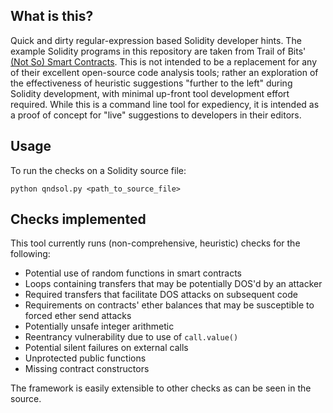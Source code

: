 ## What is this?

Quick and dirty regular-expression based Solidity developer hints. The example Solidity programs in this repository are taken from Trail of Bits' [(Not So) Smart Contracts](https://github.com/crytic/not-so-smart-contracts). This is not intended to be a replacement for any of their excellent open-source code analysis tools; rather an exploration of the effectiveness of heuristic suggestions "further to the left" during Solidity development, with minimal up-front tool development effort required. While this is a command line tool for expediency, it is intended as a proof of concept for "live" suggestions to developers in their editors.

## Usage

To run the checks on a Solidity source file:

`python qndsol.py <path_to_source_file>`

## Checks implemented

This tool currently runs (non-comprehensive, heuristic) checks for the following:

* Potential use of random functions in smart contracts
* Loops containing transfers that may be potentially DOS'd by an attacker
* Required transfers that facilitate DOS attacks on subsequent code
* Requirements on contracts' ether balances that may be susceptible to forced ether send attacks
* Potentially unsafe integer arithmetic
* Reentrancy vulnerability due to use of `call.value()`
* Potential silent failures on external calls
* Unprotected public functions
* Missing contract constructors

The framework is easily extensible to other checks as can be seen in the source.
